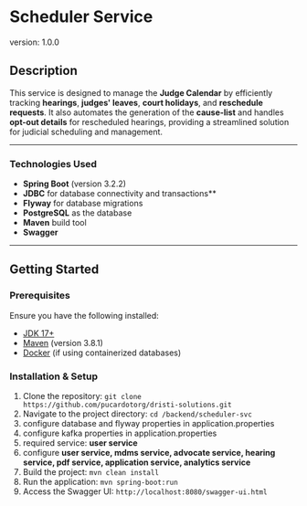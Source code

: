 # Scheduler Service 
version: 1.0.0

## Description
This service is designed to manage the **Judge Calendar** by efficiently tracking **hearings**,
**judges' leaves**, **court holidays**, and **reschedule requests**. It also automates 
the generation of the **cause-list** and handles **opt-out details** for rescheduled hearings,
providing a streamlined solution for judicial scheduling and management.

---

### Technologies Used
- **Spring Boot** (version 3.2.2)
- **JDBC** for database connectivity and transactions**
- **Flyway** for database migrations
- **PostgreSQL** as the database
- **Maven** build tool
- **Swagger** 

---

## Getting Started

### Prerequisites
Ensure you have the following installed:
- [JDK 17+](https://adoptium.net/)
- [Maven](https://maven.apache.org/) (version 3.8.1)
- [Docker](https://www.docker.com/) (if using containerized databases)

### Installation & Setup

1. Clone the repository: `git clone https://github.com/pucardotorg/dristi-solutions.git`
2. Navigate to the project directory: `cd /backend/scheduler-svc`
3. configure database and flyway properties in application.properties
4. configure kafka properties in application.properties
5. required service: **user service**
6. configure **user service, mdms service, advocate service, hearing service, pdf service, application service, analytics service**
7. Build the project: `mvn clean install`
8. Run the application: `mvn spring-boot:run`
9. Access the Swagger UI: `http://localhost:8080/swagger-ui.html`

